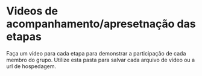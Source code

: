 # Videos de acompanhamento/apresetnação das etapas

Faça um vídeo para cada etapa para demonstrar a participação de cada membro do grupo. Utilize esta pasta para salvar cada arquivo de vídeo ou a url de hospedagem.